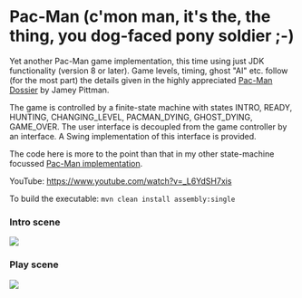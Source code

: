 # Pac-Man (c'mon man, it's the, the thing, you dog-faced pony soldier ;-)
Yet another Pac-Man game implementation, this time using just JDK functionality (version 8 or later). Game levels, timing, ghost "AI" etc. follow (for the most part) the details given in the highly appreciated [Pac-Man Dossier](https://pacman.holenet.info) by Jamey Pittman.

The game is controlled by a finite-state machine with states INTRO, READY, HUNTING, CHANGING_LEVEL, PACMAN_DYING, GHOST_DYING, GAME_OVER. The user interface is decoupled from the game controller by an interface. A Swing implementation of this interface is provided.

The code here is more to the point than that in my other state-machine focussed [Pac-Man implementation](https://github.com/armin-reichert/pacman).

YouTube: https://www.youtube.com/watch?v=_L6YdSH7xis

To build the executable:
```mvn clean install assembly:single```

### Intro scene
<img src="pacman/doc/intro.png">

### Play scene
<img src="pacman/doc/playing.png">
